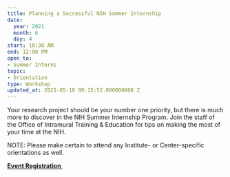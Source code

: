 ```yaml
---
title: Planning a Successful NIH Summer Internship
date:
  year: 2021
  month: 6
  day: 4
start: 10:30 AM
end: 12:00 PM
open_to:
- Summer Interns
topic:
- Orientation
type: Workshop
updated_at: 2021-05-10 00:15:52.000000000 Z
---
```

Your research project should be your number one priority, but there is
much more to discover in the NIH Summer Internship Program. Join the
staff of the Office of Intramural Training &amp; Education for tips on
making the most of your time at the NIH.

NOTE: Please make certain to attend any Institute- or Center-specific
orientations as well.

**[Event Registration ][1]**

 



[1]: https://nih.zoomgov.com/meeting/register/vJItdO-gpz8oGaTNIaEKoFl2dZdO9fYo_8A
